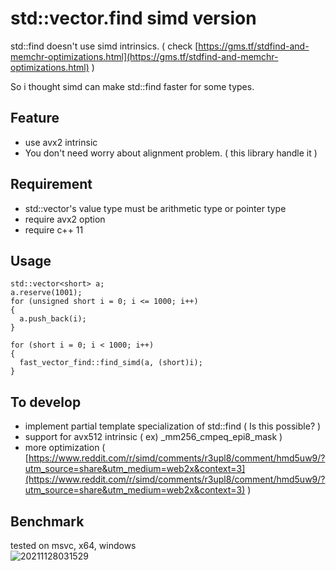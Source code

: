 # std::vector.find simd version

std::find doesn't use simd intrinsics. ( check [https://gms.tf/stdfind-and-memchr-optimizations.html](https://gms.tf/stdfind-and-memchr-optimizations.html) )             

So i thought simd can make std::find faster for some types.       

## Feature

- use avx2 intrinsic
- You don't need worry about alignment problem. ( this library handle it )          

## Requirement

- std::vector's value type must be arithmetic type or pointer type
- require avx2 option
- require c++ 11

## Usage
```
std::vector<short> a;
a.reserve(1001);
for (unsigned short i = 0; i <= 1000; i++)
{
  a.push_back(i);
}

for (short i = 0; i < 1000; i++)
{
  fast_vector_find::find_simd(a, (short)i);
}
```

## To develop

- implement partial template specialization of std::find ( Is this possible? )        
- support for avx512 intrinsic ( ex) _mm256_cmpeq_epi8_mask )         
- more optimization ( [https://www.reddit.com/r/simd/comments/r3upl8/comment/hmd5uw9/?utm_source=share&utm_medium=web2x&context=3](https://www.reddit.com/r/simd/comments/r3upl8/comment/hmd5uw9/?utm_source=share&utm_medium=web2x&context=3) )           

## Benchmark 
tested on msvc, x64, windows               
![20211128031529](https://user-images.githubusercontent.com/33873804/143701373-1c8aafbe-6131-4538-9d60-5432b84cd87c.png)

